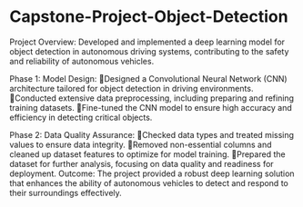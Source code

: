 # Capstone-Project-Object-Detection
Project Overview: Developed and implemented a deep learning model for object detection in autonomous driving systems, contributing to the safety and reliability of autonomous vehicles.

Phase 1: Model Design:
Designed a Convolutional Neural Network (CNN) architecture tailored for object detection in driving environments.
Conducted extensive data preprocessing, including preparing and refining training datasets.
Fine-tuned the CNN model to ensure high accuracy and efficiency in detecting critical objects.

Phase 2: Data Quality Assurance:
Checked data types and treated missing values to ensure data integrity.
Removed non-essential columns and cleaned up dataset features to optimize for model training.
Prepared the dataset for further analysis, focusing on data quality and readiness for deployment.
Outcome: The project provided a robust deep learning solution that enhances the ability of autonomous vehicles to detect and respond to their surroundings effectively.
